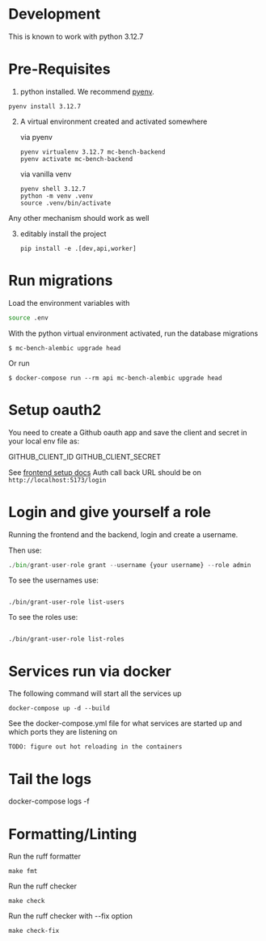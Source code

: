 # Development

This is known to work with python 3.12.7

# Pre-Requisites

1. python installed. We recommend [pyenv]("https://github.com/pyenv/pyenv").

```shell
pyenv install 3.12.7
```

2. A virtual environment created and activated somewhere

    via pyenv
    ```shell
   pyenv virtualenv 3.12.7 mc-bench-backend
   pyenv activate mc-bench-backend
   ```
   
    via vanilla venv

    ```shell
    pyenv shell 3.12.7
    python -m venv .venv
    source .venv/bin/activate
    ```
   
Any other mechanism should work as well

3. editably install the project
    
    ```pip install -e .[dev,api,worker]```

# Run migrations
Load the environment variables with
```bash
source .env
```

With the python virtual environment activated, run the database migrations

```shell
$ mc-bench-alembic upgrade head
```

Or run 
```shell
$ docker-compose run --rm api mc-bench-alembic upgrade head
```

# Setup oauth2

You need to create a Github oauth app and save the client and secret in your local env file as:

GITHUB_CLIENT_ID
GITHUB_CLIENT_SECRET

See [frontend setup docs](https://github.com/mc-bench/mc-bench-frontend/blob/main/docs/setup_oauth_prereqs.md) 
Auth call back URL should be on ```http://localhost:5173/login```
# Login and give yourself a role

Running the frontend and the backend, login and create a username.

Then use:

```python
./bin/grant-user-role grant --username {your username} --role admin
```
To see the usernames use:

```shell

./bin/grant-user-role list-users
```

To see the roles use:

```shell

./bin/grant-user-role list-roles
```

# Services run via docker

The following command will start all the services up

    docker-compose up -d --build

See the docker-compose.yml file for what services are started up and which ports they are listening on

`TODO: figure out hot reloading in the containers`

# Tail the logs

docker-compose logs -f

# Formatting/Linting

Run the ruff formatter
```shell
make fmt
````

Run the ruff checker
```shell
make check
```

Run the ruff checker with --fix option
```shell
make check-fix
```
